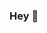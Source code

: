 ### Hey 👋

<!--
**jsk000/jsk000** is a ✨ _special_ ✨ repository because its `README.md` (this file) appears on your GitHub profile.

Here are some ideas to get you started:

- 🔭 I’m currently working on my bachelor's thesis
- 📫 How to reach me: janjoonsa1@gmail.com
- 👀 Take a look at my latest project

-->
